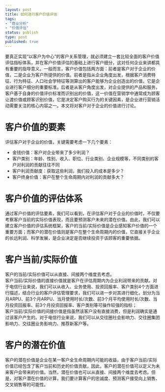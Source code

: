 ```yaml
--- 
layout: post
title: 如何进行客户价值评估
tags: 
- "商业分析"
- "价值评估"
status: publish
type: post
published: true
---
```

要真正实现“以客户为中心”的客户关系管理，就必须建立一套比较全面的客户价值评估指标体系，并在客户价值评估的基础上进行客户细分，这对任何企业来讲都具有重要的指导意义。一般而言，客户价值包括两方面：前者是客户对于企业的价值，二是企业为客户所提供的价值。前者是指从企业角度出发，根据客户消费特征、行为特征、人口社会学特征等测算出的客户能够为企业创造出的价值，它是企业进行客户细分的重要标准。后者是从客户角度出发，对企业提供的产品和服务，客户基于自身的价值评价标准而识别出的价值，这一价值在营销学中通常成为顾客让渡价值或顾客识别价值，它是决定客户购买行为的关键因素，是企业进行营销活动需要关注的核心内容之一。本文将对客户对于企业的价值进行讨论。

# 客户价值的要素
评估客户对于企业的价值，关键需要考虑一下几个要素：
<ul>
	<li>金钱价值：客户对企业带来了多少利润？</li>
	<li>客户类别：年龄、性别、收入、职位、行业类别、企业规模等，不同类别的客户对利润的贡献往往不同</li>
	<li>客户利润贡献度：获取这些利润，我们投入的成本是多少？</li>
	<li>客户终身价值：客户在整个生命周期内对利润的贡献多大？</li>
</ul>

# 客户价值的评估体系
通过客户价值的评估要素，我们可以看到，在评估客户对于企业的价值时，不仅要考察客户当前的实际价值表现，而且要预测客户未来的潜在价值。由此，我们可以建立客户价值的评估系统框架，客户的当前/实际价值是企业感知客户价值的一个重要方面；而客户的潜在价值则是客户在整个生命周期内的价值，它直接关乎企业的长远利润、科学发展，是企业决定是否继续投资于该顾客的重要依据。

# 客户当前/实际价值
客户的当前/实际价值可以从直接、间接两个维度去考虑。    
客户当前/实际价值的直接价值就是客户在评估周期内为企业利润带来的贡献。对于电信行业来说，我们可以从收入、业务使用、投资回报率、客户类别4个方面进行描述，结合行业的客户评估管理要求，我们可以进一步对其进行细化，划分为当月ARPU、前3个月ARPU、当月使用时长/次数、前3个月平均使用时长/次数、当月投资回报率、前3个月投资回报率、客户类别等可操作较强的指标；    
客户当前/实际价值的间接价值是指虽然该客户没有直接消费，但是利润确实是通过该客户产生的。对于电信行业来说，我们可以从交往圈社会影响力、交往圈集团影响力、交往圈业务影响力、推荐新客户等。    

# 客户的潜在价值
客户的潜在价值是企业在某一客户全生命周期内可能的收益，由于客户当前/实际价值已经包含了客户当前和历史的价值贡献，因此，客户的潜在价值可以定义为未来客户会带来的价值。当然，潜在价值也可以从直接、间接两个维度去考虑。但是，对客户潜在价值的计算，我们要计算客户的忠诚度、预测客户接受向上销售、交叉销售等的可能性。
